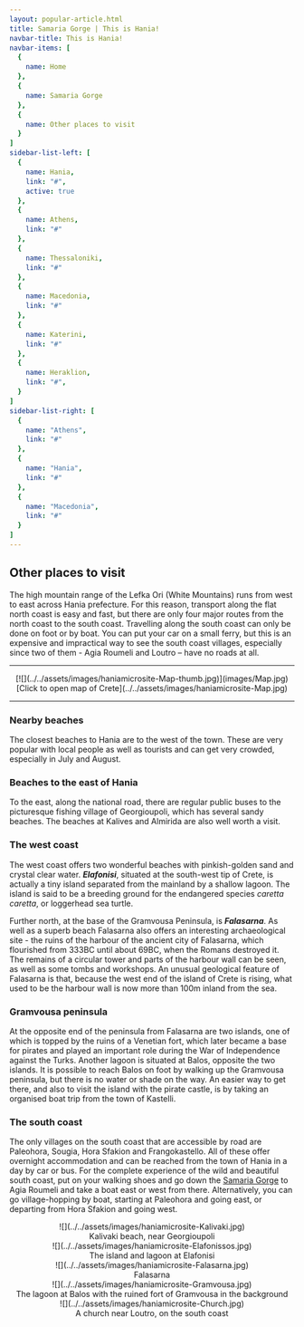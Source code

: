 ```yaml
---
layout: popular-article.html
title: Samaria Gorge | This is Hania!
navbar-title: This is Hania!
navbar-items: [
  {
    name: Home
  },
  {
    name: Samaria Gorge
  },
  {
    name: Other places to visit
  }
]
sidebar-list-left: [
  {
    name: Hania,
    link: "#",
    active: true
  },
  {
    name: Athens,
    link: "#"
  },
  {
    name: Thessaloniki,
    link: "#"
  },
  {
    name: Macedonia,
    link: "#"
  },
  {
    name: Katerini,
    link: "#"
  },
  {
    name: Heraklion,
    link: "#",
  }
]
sidebar-list-right: [
  {
    name: "Athens",
    link: "#"
  },
  {
    name: "Hania",
    link: "#"
  },
  {
    name: "Macedonia",
    link: "#"
  }
]
---
```

## Other places to visit

The high mountain range of the Lefka Ori (White Mountains) runs from west to east across Hania prefecture. For this reason, transport along the flat north coast is easy and fast, but there are only four major routes from the north coast to the south coast. Travelling along the south coast can only be done on foot or by boat. You can put your car on a small ferry, but this is an expensive and impractical way to see the south coast villages, especially since two of them - Agia Roumeli and Loutro – have no roads at all.

***
<center>[![](../../assets/images/haniamicrosite-Map-thumb.jpg)](images/Map.jpg)</center>

<center>[Click to open map of Crete](../../assets/images/haniamicrosite-Map.jpg)</center>

***

### Nearby beaches

The closest beaches to Hania are to the west of the town. These are very popular with local people as well as tourists and can get very crowded, especially in July and August.

### Beaches to the east of Hania

To the east, along the national road, there are regular public buses to the picturesque fishing village of Georgioupoli, which has several sandy beaches. The beaches at Kalives and Almirida are also well worth a visit.

### The west coast

The west coast offers two wonderful beaches with pinkish-golden sand and crystal clear water. _**Elafonisi**_, situated at the south-west tip of Crete, is actually a tiny island separated from the mainland by a shallow lagoon. The island is said to be a breeding ground for the endangered species _caretta caretta_, or loggerhead sea turtle.

Further north, at the base of the Gramvousa Peninsula, is _**Falasarna**_. As well as a superb beach Falasarna also offers an interesting archaeological site - the ruins of the harbour of the ancient city of Falasarna, which flourished from 333BC until about 69BC, when the Romans destroyed it. The remains of a circular tower and parts of the harbour wall can be seen, as well as some tombs and workshops. An unusual geological feature of Falasarna is that, because the west end of the island of Crete is rising, what used to be the harbour wall is now more than 100m inland from the sea.

### Gramvousa peninsula

At the opposite end of the peninsula from Falasarna are two islands, one of which is topped by the ruins of a Venetian fort, which later became a base for pirates and played an important role during the War of Independence against the Turks. Another lagoon is situated at Balos, opposite the two islands. It is possible to reach Balos on foot by walking up the Gramvousa peninsula, but there is no water or shade on the way. An easier way to get there, and also to visit the island with the pirate castle, is by taking an organised boat trip from the town of Kastelli.

### The south coast

The only villages on the south coast that are accessible by road are Paleohora, Sougia, Hora Sfakion and Frangokastello. All of these offer overnight accommodation and can be reached from the town of Hania in a day by car or bus. For the complete experience of the wild and beautiful south coast, put on your walking shoes and go down the [Samaria Gorge](gorge.html) to Agia Roumeli and take a boat east or west from there. Alternatively, you can go village-hopping by boat, starting at Paleohora and going east, or departing from Hora Sfakion and going west.

<center>![](../../assets/images/haniamicrosite-Kalivaki.jpg)</center>

<center>Kalivaki beach, near Georgioupoli</center>

<center>![](../../assets/images/haniamicrosite-Elafonissos.jpg)</center>

<center>The island and lagoon at Elafonisi</center>

<center>![](../../assets/images/haniamicrosite-Falasarna.jpg)</center>

<center>Falasarna</center>

<center>![](../../assets/images/haniamicrosite-Gramvousa.jpg)</center>

<center>The lagoon at Balos with the ruined fort of Gramvousa in the background</center>

<center>![](../../assets/images/haniamicrosite-Church.jpg)</center>

<center>A church near Loutro, on the south coast</center>
